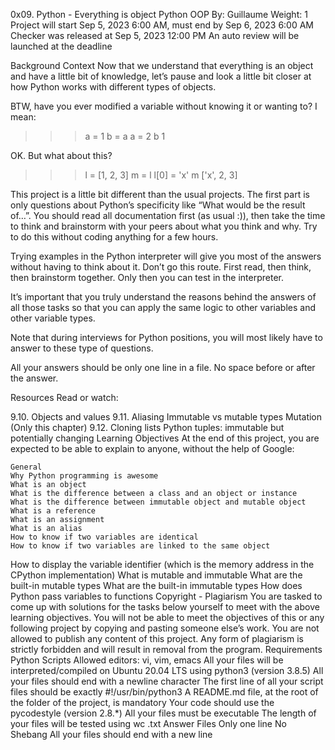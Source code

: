 0x09. Python - Everything is object
Python
OOP
By: Guillaume
Weight: 1
Project will start Sep 5, 2023 6:00 AM, must end by Sep 6, 2023 6:00 AM
Checker was released at Sep 5, 2023 12:00 PM
An auto review will be launched at the deadline


Background Context
Now that we understand that everything is an object and have a little bit of knowledge, let’s pause and look a little bit closer at how Python works with different types of objects.

BTW, have you ever modified a variable without knowing it or wanting to? I mean:

>>> a = 1
>>> b = a
>>> a = 2
>>> b
1
>>> 
OK. But what about this?

>>> l = [1, 2, 3]
>>> m = l
>>> l[0] = 'x'
>>> m
['x', 2, 3]
>>> 



This project is a little bit different than the usual projects. The first part is only questions about Python’s specificity like “What would be the result of…”. You should read all documentation first (as usual :)), then take the time to think and brainstorm with your peers about what you think and why. Try to do this without coding anything for a few hours.

Trying examples in the Python interpreter will give you most of the answers without having to think about it. Don’t go this route. First read, then think, then brainstorm together. Only then you can test in the interpreter.

It’s important that you truly understand the reasons behind the answers of all those tasks so that you can apply the same logic to other variables and other variable types.

Note that during interviews for Python positions, you will most likely have to answer to these type of questions.

All your answers should be only one line in a file. No space before or after the answer.

Resources
Read or watch:

9.10. Objects and values
9.11. Aliasing
	Immutable vs mutable types
Mutation (Only this chapter)
	9.12. Cloning lists
	Python tuples: immutable but potentially changing
	Learning Objectives
	At the end of this project, you are expected to be able to explain to anyone, without the help of Google:

	General
	Why Python programming is awesome
	What is an object
	What is the difference between a class and an object or instance
	What is the difference between immutable object and mutable object
	What is a reference
	What is an assignment
	What is an alias
	How to know if two variables are identical
	How to know if two variables are linked to the same object
How to display the variable identifier (which is the memory address in the CPython implementation)
	What is mutable and immutable
	What are the built-in mutable types
	What are the built-in immutable types
	How does Python pass variables to functions
	Copyright - Plagiarism
	You are tasked to come up with solutions for the tasks below yourself to meet with the above learning objectives.
	You will not be able to meet the objectives of this or any following project by copying and pasting someone else’s work.
	You are not allowed to publish any content of this project.
	Any form of plagiarism is strictly forbidden and will result in removal from the program.
	Requirements
	Python Scripts
	Allowed editors: vi, vim, emacs
All your files will be interpreted/compiled on Ubuntu 20.04 LTS using python3 (version 3.8.5)
	All your files should end with a newline character
	The first line of all your script files should be exactly #!/usr/bin/python3
	A README.md file, at the root of the folder of the project, is mandatory
Your code should use the pycodestyle (version 2.8.*)
	All your files must be executable
	The length of your files will be tested using wc
	.txt Answer Files
	Only one line
	No Shebang
	All your files should end with a new line
